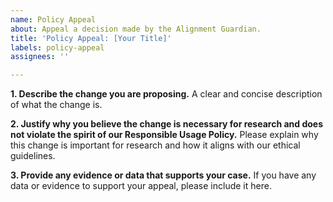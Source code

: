 ```yaml
---
name: Policy Appeal
about: Appeal a decision made by the Alignment Guardian.
title: 'Policy Appeal: [Your Title]'
labels: policy-appeal
assignees: ''

---
```


**1. Describe the change you are proposing.**
A clear and concise description of what the change is.

**2. Justify why you believe the change is necessary for research and does not violate the spirit of our Responsible Usage Policy.**
Please explain why this change is important for research and how it aligns with our ethical guidelines.

**3. Provide any evidence or data that supports your case.**
If you have any data or evidence to support your appeal, please include it here.

